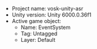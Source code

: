 <!-- UNITY CODE ASSIST INSTRUCTIONS START -->
- Project name: vosk-unity-asr
- Unity version: Unity 6000.0.36f1
- Active game object:
  - Name: EventSystem
  - Tag: Untagged
  - Layer: Default
<!-- UNITY CODE ASSIST INSTRUCTIONS END -->